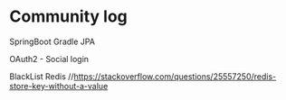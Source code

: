 # Community log

SpringBoot
Gradle
JPA

OAuth2 - Social login


BlackList Redis 
//https://stackoverflow.com/questions/25557250/redis-store-key-without-a-value